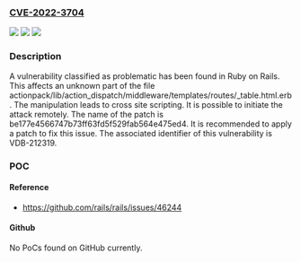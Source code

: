 ### [CVE-2022-3704](https://cve.mitre.org/cgi-bin/cvename.cgi?name=CVE-2022-3704)
![](https://img.shields.io/static/v1?label=Product&message=Ruby%20on%20Rails&color=blue)
![](https://img.shields.io/static/v1?label=Version&message=n%2Fa&color=blue)
![](https://img.shields.io/static/v1?label=Vulnerability&message=CWE-707%20Improper%20Neutralization%20-%3E%20CWE-74%20Injection%20-%3E%20CWE-79%20Cross%20Site%20Scripting&color=brighgreen)

### Description

A vulnerability classified as problematic has been found in Ruby on Rails. This affects an unknown part of the file actionpack/lib/action_dispatch/middleware/templates/routes/_table.html.erb. The manipulation leads to cross site scripting. It is possible to initiate the attack remotely. The name of the patch is be177e4566747b73ff63fd5f529fab564e475ed4. It is recommended to apply a patch to fix this issue. The associated identifier of this vulnerability is VDB-212319.

### POC

#### Reference
- https://github.com/rails/rails/issues/46244

#### Github
No PoCs found on GitHub currently.


